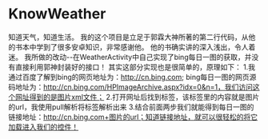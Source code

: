 # KnowWeather
知道天气，知道生活。
我的这个项目是立足于郭霖大神所著的第二行代码，从他的书本中学到了很多安卓知识，非常感谢他。
他的书确实讲的深入浅出，令人着迷。
我所做的改动--在WeatherActivity中自己实现了bing每日一图的获取，并没有直接利用郭神封装好的接口！
其实这部分实现也是很简单的，原理如下：
1.我通过百度了解到bing的网页地址为：http://cn.bing.com;
bing每日一图的网页源码地址为：http://cn.bing.com/HPImageArchive.aspx?idx=0&n=1，我们访问这个网址得到的是图片xml文件；
2.打开网址后找到<url>标签，该标签里的内容就是图片的url，我使用pull解析将<url>标签解析出来
3.结合前面两步我们就能得到每日一图的链接地址：http://cn.bing.com+图片的url；知道链接地址，就可以很轻松的将它加载进入我们的控件！
